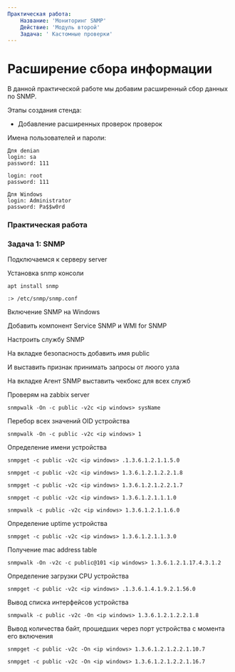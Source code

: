 ```yaml
---
Практическая работа:
    Название: 'Мониторинг SNMP'
    Действие: 'Модуль второй'
    Задача: ' Кастомные проверки'
---
```

# **Расширение сбора информации**

В данной практической работе мы добавим расширенный сбор данных по SNMP.

Этапы создания стенда:

- Добавление расширенных проверок проверок


Имена пользователей и пароли:
```
Для denian
login: sa 
password: 111

login: root 
password: 111
```
```
Для Windows
login: Administrator 
password: Pa$$w0rd
```
### **Практическая работа**

### **Задача 1: SNMP**
Подключаемся к серверу server


Установка snmp консоли
```
apt install snmp
```
```
:> /etc/snmp/snmp.conf
```


Включение SNMP на Windows 

Добавить компонент Service SNMP и WMI for SNMP

Настроить службу SNMP

На вкладке безопасность добавить имя public

И выставить признак принимать запросы от люого узла

На вкладке Агент SNMP выставить чекбокс для всех служб


Проверям на zabbix server

```
snmpwalk -On -c public -v2c <ip windows> sysName

```

Перебор всех значений OID устройства
```
snmpwalk -On -c public -v2c <ip windows> 1
```
Определение имени устройства
```
snmpget -c public -v2c <ip windows> .1.3.6.1.2.1.1.5.0
```
```
snmpget -c public -v2c <ip windows> 1.3.6.1.2.1.2.2.1.8
```
```
snmpget -c public -v2c <ip windows> 1.3.6.1.2.1.2.2.1.7
```
```
snmpget -c public -v2c <ip windows> 1.3.6.1.2.1.1.1.0
```
```
snmpwalk -c public -v2c <ip windows> 1.3.6.1.2.1.1.6.0
```
Определение uptime устройства
```
snmpget -c public -v2c <ip windows> 1.3.6.1.2.1.1.3.0
```
Получение mac address table
```
snmpwalk -On -v2c -c public@101 <ip windows> 1.3.6.1.2.1.17.4.3.1.2
```
Определение загрузки CPU устройства
```
snmpget -c public -v2c <ip windows> .1.3.6.1.4.1.9.2.1.56.0
```
Вывод списка интерфейсов устройства
```
snmpwalk -c public -v2c -On <ip windows> 1.3.6.1.2.1.2.2.1.8
```

Вывод количества байт, прошедших через порт устройства с момента его включения
```
snmpget -c public -v2c -On <ip windows> 1.3.6.1.2.1.2.2.1.10.7
```
```
snmpget -c public -v2c -On <ip windows> 1.3.6.1.2.1.2.2.1.16.7
```


